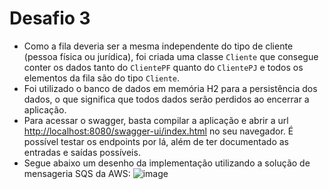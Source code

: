 # Desafio 3

- Como a fila deveria ser a mesma independente do tipo de cliente (pessoa física ou jurídica), foi criada uma classe `Cliente` que consegue conter os dados tanto do `ClientePF` quanto do `ClientePJ` e todos os elementos da fila são do tipo `Cliente`.
- Foi utilizado o banco de dados em memória H2 para a persistência dos dados, o que significa que todos dados serão perdidos ao encerrar a aplicação.
- Para acessar o swagger, basta compilar a aplicação e abrir a url [http://localhost:8080/swagger-ui/index.html](http://localhost:8080/swagger-ui/index.html) no seu navegador. É possível testar os endpoints por lá, além de ter documentado as entradas e saídas possíveis.
- Segue abaixo um desenho da implementação utilizando a solução de mensageria SQS da AWS:
 ![image](https://github.com/ericserka/challenge/assets/45241755/1bc95c3d-1d48-4c0e-a903-fe3e814ecce9)
